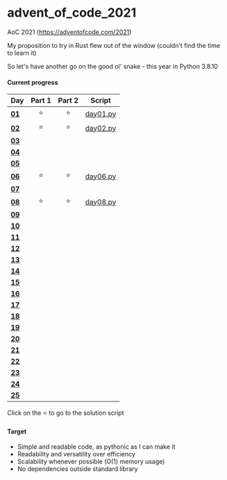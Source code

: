 # advent_of_code_2021
AoC 2021 (https://adventofcode.com/2021)

My proposition to try in Rust flew out of the window (couldn't find the time to learn it)

So let's have another go on the good ol' snake - this year in Python 3.8.10

#### Current progress

| Day                                            | Part 1 | Part 2 | Script            |
| ---------------------------------------------- | :----: | :----: | :---------------: |
| **[01](https://adventofcode.com/2021/day/1)**  | ⭐ | ⭐ | [day01.py](day01.py) |
| **[02](https://adventofcode.com/2021/day/2)**  | ⭐ | ⭐ | [day02.py](day02.py) |
| **[03](https://adventofcode.com/2021/day/3)**  ||||
| **[04](https://adventofcode.com/2021/day/4)**  ||||
| **[05](https://adventofcode.com/2021/day/5)**  ||||
| **[06](https://adventofcode.com/2021/day/6)**  | ⭐ | ⭐ | [day06.py](day06.py) |
| **[07](https://adventofcode.com/2021/day/7)**  ||||
| **[08](https://adventofcode.com/2021/day/8)**  | ⭐ | ⭐ | [day08.py](day08.py) |
| **[09](https://adventofcode.com/2021/day/9)**  ||||
| **[10](https://adventofcode.com/2021/day/10)** ||||
| **[11](https://adventofcode.com/2021/day/11)** ||||
| **[12](https://adventofcode.com/2021/day/12)** ||||
| **[13](https://adventofcode.com/2021/day/13)** ||||
| **[14](https://adventofcode.com/2021/day/14)** ||||
| **[15](https://adventofcode.com/2021/day/15)** ||||
| **[16](https://adventofcode.com/2021/day/16)** ||||
| **[17](https://adventofcode.com/2021/day/17)** ||||
| **[18](https://adventofcode.com/2021/day/18)** ||||
| **[19](https://adventofcode.com/2021/day/19)** ||||
| **[20](https://adventofcode.com/2021/day/20)** ||||
| **[21](https://adventofcode.com/2021/day/21)** ||||
| **[22](https://adventofcode.com/2021/day/22)** ||||
| **[23](https://adventofcode.com/2021/day/23)** ||||
| **[24](https://adventofcode.com/2021/day/24)** ||||
| **[25](https://adventofcode.com/2021/day/25)** ||||

Click on the ⭐ to go to the solution script  

#### Target
* Simple and readable code, as pythonic as I can make it
* Readability and versatility over efficiency
* Scalability whenever possible (O(1) memory usage)
* No dependencies outside standard library
